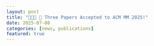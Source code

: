```yaml
---
layout: post
title: "🎉🎉🎉 📢 Three Papers Accepted to ACM MM 2025!"
date: 2025-07-08
categories: [news, publications]
featured: true
---
```



